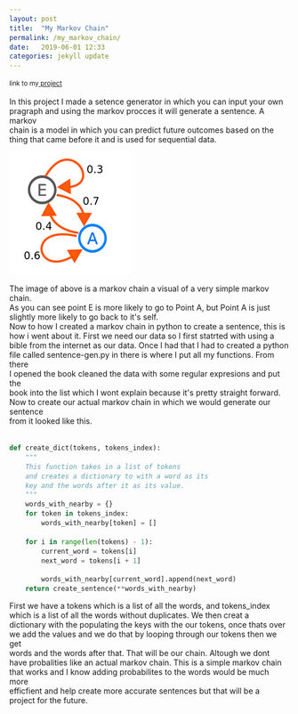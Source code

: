 ```yaml
---
layout: post
title:  "My Markov Chain"
permalink: /my_markov_chain/
date:   2019-06-01 12:33
categories: jekyll update
---
```

<small>link to my<a href="https://sentence-gen.herokuapp.com/"> project</a></small><br><br>
In this project I made a setence generator in which you can input your own <br>
pragraph and using the markov procces it will generate a sentence. A markov<br>
chain is a model in which you can predict future outcomes based on the <br>
thing that came before it and is used for sequential data. 

<img src="../img/blog/markovChain.png" alt="A markov chain">


The image of above is a markov chain a visual of a very simple markov chain.<br>
As you can see point E is more likely to go to Point A, but Point A is just <br>
slightly more likely to go back to it's self. 
<br>
Now to how I created a markov chain in python to create a sentence, this is <br>
how i went about it. First we need our data so I first statrted with using a<br>
bible from the internet as our data. Once I had that I had to created a python<br> 
file called sentence-gen.py in there is where I put all my functions. From there<br>
I opened the book cleaned the data with some regular expresions and put the <br>
book into the list which I wont explain because it's pretty straight forward.<br>
Now to create our actual markov chain in which we would generate our sentence<br>
from it looked like this. <br>


~~~python

def create_dict(tokens, tokens_index):
    """
    This function takes in a list of tokens
    and creates a dictionary to with a word as its 
    key and the words after it as its value.
    """
    words_with_nearby = {}
    for token in tokens_index:
        words_with_nearby[token] = []

    for i in range(len(tokens) - 1):
        current_word = tokens[i]
        next_word = tokens[i + 1]

        words_with_nearby[current_word].append(next_word)
    return create_sentence(**words_with_nearby)

~~~

First we have a tokens which is a list of all the words, and tokens_index<br>
which is a list of all the words without duplicates. We then creat a<br>
dictionary with the populating the keys with the our tokens, once thats over<br>
we add the values and we do that by looping through our tokens then we get<br>
words and the words after that. That will be our chain. Altough we dont<br>
have probalities like an actual markov chain. This is a simple markov chain<br>
that works and I know adding probabilites to the words would be much more<br>
efficfient and help create more accurate sentences but that will be a<br>
project for the future. 





<!-- - Description of the thing I wanted to make. How it works (users input book snippets, or the select a book from the list)
- How I made it, tests, functions, 
- What it does
- Markov process: how you "chain" from one word to the next
- Describe markov process generally: https://en.wikipedia.org/wiki/Markov_chain

V("Harry Potter") = [the, man, dog, pizza, magic, dragon, dragons, wizards, ...]
V("Lord of the Rings") = [the, man, dog, pizza, magic, dragon, dragons, wizards, ...]

Harry Potter and LOTR both contain words like "magic" and "dragon", however, these words occur in different places in both texts. For instance, "magic" followed by "wand" is very common in Harry Potter (198 times), whereas "magic", "wand" never occurs in LOTR.

right now, I jsut have word: [folloeing words], but I could convert this into probabilities

V(HP) = V(LOTR)

~~~python
print("hello world")
~~~

HP -> p(eyeball | the)  !=    LOTR -> p(eyeball | the)
magic:
    (man, 5)
    (wand, 200) -->